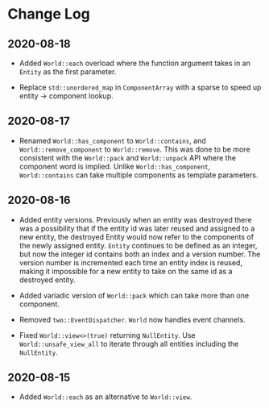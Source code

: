 # Change Log

2020-08-18
----------

* Added `World::each` overload where the function argument takes in an `Entity` as the first parameter.

* Replace `std::unordered_map` in `ComponentArray` with a sparse to speed up entity -> component lookup.

2020-08-17
----------

* Renamed `World::has_component` to `World::contains`, and `World::remove_component` to `World::remove`. This was done to be more consistent with the `World::pack` and `World::unpack` API where the component word is implied. Unlike `World::has_component`, `World::contains` can take multiple components as template parameters.

2020-08-16
----------

* Added entity versions. Previously when an entity was destroyed there was a possibility that if the entity id was later reused and assigned to a new entity, the destroyed Entity would now refer to the components of the newly assigned entity. `Entity` continues to be defined as an integer, but now the integer id contains both an index and a version number. The version number is incremented each time an entity index is reused, making it impossible for a new entity to take on the same id as a destroyed entity.
* Added variadic version of `World::pack` which can take more than one component.

* Removed `two::EventDispatcher`. `World` now handles event channels.

* Fixed `World::view<>(true)` returning `NullEntity`. Use `World::unsafe_view_all` to iterate through all entities including the `NullEntity`.

2020-08-15
----------

* Added `World::each` as an alternative to `World::view`.
